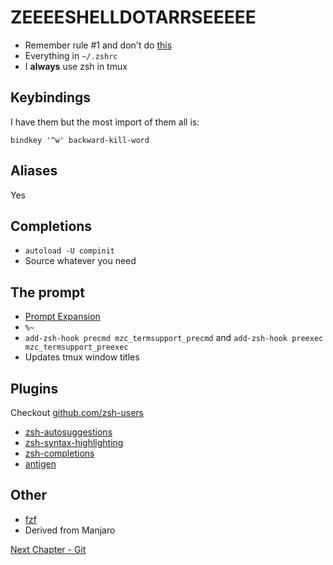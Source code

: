 # ZEEEESHELLDOTARRSEEEEE

* Remember rule #1 and don't do [this](https://cdn-images-1.medium.com/max/2000/1*JR3-ExMjs20SbXwUmjI44g.png)
* Everything in `~/.zshrc`
* I **always** use zsh in tmux

## Keybindings
I have them but the most import of them all is:
```
bindkey '^w' backward-kill-word
```

## Aliases
Yes

## Completions
* `autoload -U compinit`
* Source whatever you need

## The prompt
* [Prompt Expansion](https://zsh.sourceforge.io/Doc/Release/Prompt-Expansion.html#Prompt-Expansion)
* `%~`
* `add-zsh-hook precmd mzc_termsupport_precmd` and `add-zsh-hook preexec mzc_termsupport_preexec`
* Updates tmux window titles

## Plugins
Checkout [github.com/zsh-users](https://github.com/zsh-users)

* [zsh-autosuggestions](https://github.com/zsh-users/zsh-autosuggestions)
* [zsh-syntax-highlighting](https://github.com/zsh-users/zsh-syntax-highlighting)
* [zsh-completions](https://github.com/zsh-users/zsh-completions)
* [antigen](https://github.com/zsh-users/antigen)

## Other
* [fzf](https://github.com/junegunn/fzf)
* Derived from Manjaro

[Next Chapter - Git](06-git.md)